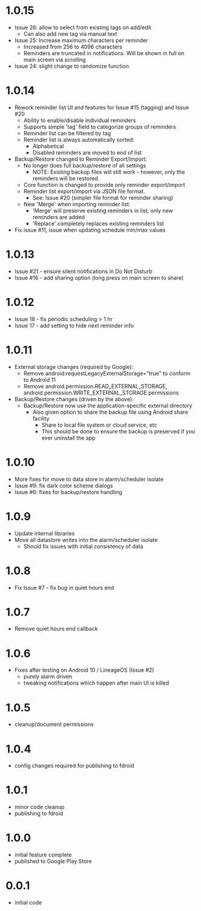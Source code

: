 # 1.0.15
- Issue 26: allow to select from existing tags on add/edit
    - Can also add new tag via manual text
- Issue 25: Increase maximum characters per reminder
    - Increased from 256 to 4096 characters
    - Reminders are truncated in notifications. Will be
      shown in full on main screen via scrolling
- Issue 24: slight change to randomize function

# 1.0.14
- Rework reminder list UI and features for Issue #15 (tagging) and Issue #20
    - Ability to enable/disable individual reminders
    - Supports simple 'tag' field to categorize groups of reminders
    - Reminder list can be filtered by tag
    - Reminder list is always automatically sorted:
        - Alphabetical
        - Disabled reminders are moved to end of list
- Backup/Restore changed to Reminder Export/Import:
    - No longer does full backup/restore of all settings
        - NOTE: Existing backup files will still work - however, only the reminders will be restored.
    - Core function is changed to provide only reminder export/import
    - Reminder list export/import via JSON file format.
        - See: Issue #20 (simpler file format for reminder sharing)
    - New 'Merge' when importing reminder list:
        - 'Merge' will preserve existing reminders in list; only new reminders are added
        - 'Replace' completely replaces existing reminders list
- Fix issue #11, issue when updating schedule min/max values

# 1.0.13
- Issue #21 - ensure silent notifications in Do Not Disturb
- Issue #16 - add sharing option (long press on main screen to share)

# 1.0.12
- Issue 18 - fix periodic scheduling > 1 hr
- Issue 17 - add setting to hide next reminder info

# 1.0.11
- External storage changes (required by Google):
  - Remove android:requestLegacyExternalStorage="true" to conform to Android 11
  - Remove android.permission.READ_EXTERNAL_STORAGE, android.permission.WRITE_EXTERNAL_STORAGE permissions
- Backup/Restore changes (driven by the above):
  - Backup/Restore now use the application-specific external directory
    - Also given option to share the backup file using Android share facility
      - Share to local file system or cloud service, etc
      - This should be done to ensure the backup is preserved if you ever uninstall the app

# 1.0.10
- More fixes for move to data store in alarm/scheduler isolate
- Issue #9: fix dark color scheme dialogs
- Issue #6: fixes for backup/restore handling

# 1.0.9
- Update internal libraries
- Move all datastore writes into the alarm/scheduler isolate
  - Should fix issues with initial consistency of data

# 1.0.8
- Fix Issue #7 - fix bug in quiet hours end

# 1.0.7
- Remove quiet hours end callback

# 1.0.6
- Fixes after testing on Android 10 / LineageOS (Issue #2)
  - purely alarm driven
  - tweaking notifications which happen after main UI is killed

# 1.0.5
- cleanup/document permissions

# 1.0.4
- config changes required for publishing to fdroid

# 1.0.1
- minor code cleanup
- publishing to fdroid

# 1.0.0
- initial feature complete
- published to Google Play Store

# 0.0.1
- initial code
